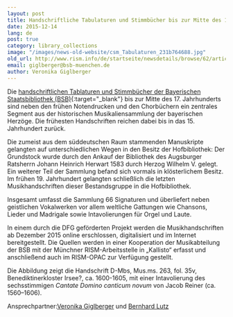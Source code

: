 ```yaml
---
layout: post
title: Handschriftliche Tabulaturen und Stimmbücher bis zur Mitte des 17. Jahrhunderts der Bayerischen Staatsbliothek München
date: 2015-12-14
lang: de
post: true
category: library_collections
image: "/images/news-old-website/csm_Tabulaturen_231b764688.jpg"
old_url: http://www.rism.info/de/startseite/newsdetails/browse/62/article/64/manuscript-tablatures-and-partbooks-up-to-the-17th-century-in-the-bavarian-state-library.html
email: giglberger@bsb-muenchen.de
author: Veronika Giglberger
---
```


Die [handschriftlichen Tablaturen und Stimmbücher der Bayerischen Staatsbibliothek (BSB)](http://www.digitale-sammlungen.de/index.html?c=sammlung&projekt=1448525517&l=de){:target="_blank"} bis zur Mitte des 17. Jahrhunderts sind neben den frühen Notendrucken und den Chorbüchern ein zentrales Segment aus der historischen Musikaliensammlung der bayerischen Herzöge. Die frühesten Handschriften reichen dabei bis in das 15. Jahrhundert zurück.

Die zumeist aus dem süddeutschen Raum stammenden Manuskripte gelangten auf unterschiedlichen Wegen in den Besitz der Hofbibliothek: Der Grundstock wurde durch den Ankauf der Bibliothek des Augsburger Ratsherrn Johann Heinrich Herwart 1583 durch Herzog Wilhelm V. gelegt. Ein weiterer Teil der Sammlung befand sich vormals in klösterlichem Besitz. Im frühen 19. Jahrhundert gelangten schließlich die letzten Musikhandschriften dieser Bestandsgruppe in die Hofbibliothek.

Insgesamt umfasst die Sammlung 66 Signaturen und überliefert neben geistlichen Vokalwerken vor allem weltliche Gattungen wie Chansons, Lieder und Madrigale sowie Intavolierungen für Orgel und Laute.

In einem durch die DFG geförderten Projekt werden die Musikhandschriften ab Dezember 2015 online erschlossen, digitalisiert und im Internet bereitgestellt. Die Quellen werden in einer Kooperation der Musikabteilung der BSB mit der Münchner RISM-Arbeitsstelle in „Kallisto“ erfasst und anschließend auch im RISM-OPAC zur Verfügung gestellt.

Die Abbildung zeigt die Handschrift D-Mbs, Mus.ms. 263, fol. 35v, Benediktinerkloster Irsee?, ca. 1600-1605, mit einer Intavolierung des sechsstimmigen _Cantate Domino canticum novum_ von Jacob Reiner (ca. 1560–1606).


Ansprechpartner:[Veronika Giglberger](mailto:giglberger@bsb-muenchen.de) und [Bernhard Lutz](mailto:Bernhard.Lutz@bsb-muenchen.de)

